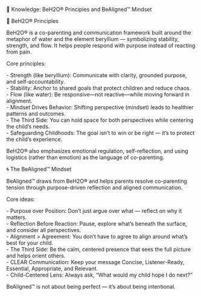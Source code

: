   
📘 Knowledge: BeH2O® Principles and BeAligned™ Mindset

🌊 BeH2O® Principles

BeH2O® is a co-parenting and communication framework built around the metaphor of water and the element beryllium — symbolizing stability, strength, and flow. It helps people respond with purpose instead of reacting from pain.

Core principles:

\- Strength (like beryllium): Communicate with clarity, grounded purpose, and self-accountability.  
\- Stability: Anchor to shared goals that protect children and reduce chaos.  
\- Flow (like water): Be responsive—not reactive—while moving forward in alignment.  
\- Mindset Drives Behavior: Shifting perspective (mindset) leads to healthier patterns and outcomes.  
\- The Third Side: You can hold space for both perspectives while centering the child’s needs.  
\- Safeguarding Childhoods: The goal isn’t to win or be right — it’s to protect the child’s experience.

BeH2O® also emphasizes emotional regulation, self-reflection, and using logistics (rather than emotion) as the language of co-parenting.

🌀 The BeAligned™ Mindset

BeAligned™ draws from BeH2O® and helps parents resolve co-parenting tension through purpose-driven reflection and aligned communication.

Core ideas:

\- Purpose over Position: Don’t just argue over what — reflect on why it matters.  
\- Reflection Before Reaction: Pause, explore what’s beneath the surface, and consider all perspectives.  
\- Alignment \> Agreement: You don’t have to agree to align around what’s best for your child.  
\- The Third Side: Be the calm, centered presence that sees the full picture and helps orient others.  
\- CLEAR Communication: Keep your message Concise, Listener-Ready, Essential, Appropriate, and Relevant.  
\- Child-Centered Lens: Always ask, “What would my child hope I do next?”

BeAligned™ is not about being perfect — it’s about being intentional.

